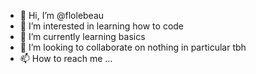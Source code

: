 - 👋 Hi, I’m @flolebeau
- 👀 I’m interested in learning how to code
- 🌱 I’m currently learning basics
- 💞️ I’m looking to collaborate on nothing in particular tbh
- 📫 How to reach me ...

<!---
flolebeau/flolebeau is a ✨ special ✨ repository because its `README.md` (this file) appears on your GitHub profile.
You can click the Preview link to take a look at your changes.
--->
